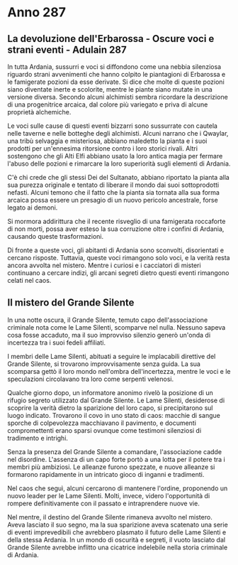# Anno 287

## La devoluzione dell'Erbarossa - Oscure voci e strani eventi - Adulain 287


In tutta Ardania, sussurri e voci si diffondono come una nebbia silenziosa riguardo strani avvenimenti che hanno colpito le piantagioni di Erbarossa e le famigerate pozioni da esse derivate. Si dice che molte di queste pozioni siano diventate inerte e scolorite, mentre le piante siano mutate in una versione diversa. Secondo alcuni alchimisti sembra ricordare la descrizione di una progenitrice arcaica, dal colore più variegato e priva di alcune proprietà alchemiche.

Le voci sulle cause di questi eventi bizzarri sono sussurrate con cautela nelle taverne e nelle botteghe degli alchimisti. Alcuni narrano che i Qwaylar, una tribù selvaggia e misteriosa, abbiano maledetto la pianta e i suoi prodotti per un'ennesima ritorsione contro i loro storici rivali. Altri sostengono che gli Alti Elfi abbiano usato la loro antica magia per fermare l'abuso delle pozioni e rimarcare la loro superiorità sugli elementi di Ardania.

C'è chi crede che gli stessi Dei del Sultanato, abbiano riportato la pianta alla sua purezza originale e tentato di liberare il mondo dai suoi sottoprodotti nefasti. Alcuni temono che il fatto che la pianta sia tornata alla sua forma arcaica possa essere un presagio di un nuovo pericolo ancestrale, forse legato ai demoni.

Si mormora addirittura che il recente risveglio di una famigerata roccaforte di non morti, possa aver esteso la sua corruzione oltre i confini di Ardania, causando queste trasformazioni.

Di fronte a queste voci, gli abitanti di Ardania sono sconvolti, disorientati e cercano risposte. Tuttavia, queste voci rimangono solo voci, e la verità resta ancora avvolta nel mistero. Mentre i curiosi e i cacciatori di misteri continuano a cercare indizi, gli arcani segreti dietro questi eventi rimangono celati nel caos.


## Il mistero del Grande Silente


In una notte oscura, il Grande Silente, temuto capo dell'associazione criminale nota come le Lame Silenti, scomparve nel nulla. Nessuno sapeva cosa fosse accaduto, ma il suo improvviso silenzio generò un'onda di incertezza tra i suoi fedeli affiliati.

I membri delle Lame Silenti, abituati a seguire le implacabili direttive del Grande Silente, si trovarono improvvisamente senza guida. La sua scomparsa gettò il loro mondo nell'ombra dell'incertezza, mentre le voci e le speculazioni circolavano tra loro come serpenti velenosi.

Qualche giorno dopo, un informatore anonimo rivelò la posizione di un rifugio segreto utilizzato dal Grande Silente. Le Lame Silenti, desiderose di scoprire la verità dietro la sparizione del loro capo, si precipitarono sul luogo indicato. Trovarono il covo in uno stato di caos: macchie di sangue sporche di colpevolezza macchiavano il pavimento, e documenti compromettenti erano sparsi ovunque come testimoni silenziosi di tradimento e intrighi.

Senza la presenza del Grande Silente a comandare, l'associazione cadde nel disordine. L'assenza di un capo forte portò a una lotta per il potere tra i membri più ambiziosi. Le alleanze furono spezzate, e nuove alleanze si formarono rapidamente in un intricato gioco di inganni e tradimenti.

Nel caos che seguì, alcuni cercarono di mantenere l'ordine, proponendo un nuovo leader per le Lame Silenti. Molti, invece, videro l'opportunità di rompere definitivamente con il passato e intraprendere nuove vie.

Nel mentre, il destino del Grande Silente rimaneva avvolto nel mistero. Aveva lasciato il suo segno, ma la sua sparizione aveva scatenato una serie di eventi imprevedibili che avrebbero plasmato il futuro delle Lame Silenti e della stessa Ardania.
In un mondo di oscurità e segreti, il vuoto lasciato dal Grande Silente avrebbe inflitto una cicatrice indelebile nella storia criminale di Ardania.
